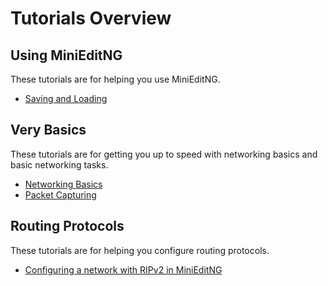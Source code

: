# Tutorials Overview


## Using MiniEditNG

These tutorials are for helping you use MiniEditNG.

- [Saving and Loading](saving-and-loading.md)

## Very Basics

These tutorials are for getting you up to speed with networking basics and basic networking tasks.

- [Networking Basics](network-basics/1-Getting-Set-Up.md)
- [Packet Capturing](packet-capturing.md)

## Routing Protocols

These tutorials are for helping you configure routing protocols.

- [Configuring a network with RIPv2 in MiniEditNG](rip.md)
